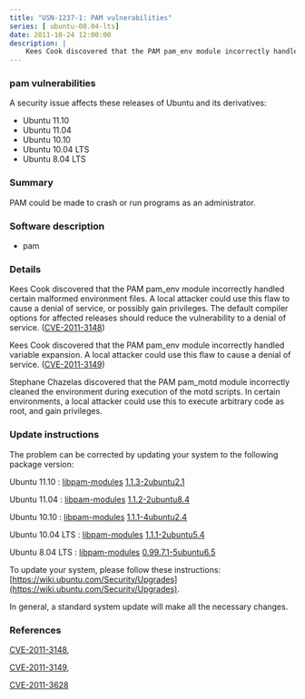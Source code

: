 ```yaml
---
title: "USN-1237-1: PAM vulnerabilities"
series: [ ubuntu-08.04-lts]
date: 2011-10-24 12:00:00
description: |
    Kees Cook discovered that the PAM pam_env module incorrectly handled certain malformed environment files. A local attacker could use this flaw to cause a denial of service, or possibly gain privileges. The default compiler options for affected releases should reduce the vulnerability to a denial of service. ([CVE-2011-3148](http://people.ubuntu.com/~ubuntu-security/cve/CVE-2011-3148))
--- 
```

 
### pam vulnerabilities

A security issue affects these releases of Ubuntu and its derivatives:

* Ubuntu 11.10
* Ubuntu 11.04
* Ubuntu 10.10
* Ubuntu 10.04 LTS
* Ubuntu 8.04 LTS

### Summary

PAM could be made to crash or run programs as an administrator. 

### Software description

* pam 

### Details

Kees Cook discovered that the PAM pam_env module incorrectly handled certain malformed environment files. A local attacker could use this flaw to cause a denial of service, or possibly gain privileges. The default compiler options for affected releases should reduce the vulnerability to a denial of service. ([CVE-2011-3148](http://people.ubuntu.com/~ubuntu-security/cve/CVE-2011-3148))

Kees Cook discovered that the PAM pam_env module incorrectly handled variable expansion. A local attacker could use this flaw to cause a denial of service. ([CVE-2011-3149](http://people.ubuntu.com/~ubuntu-security/cve/CVE-2011-3149))

Stephane Chazelas discovered that the PAM pam_motd module incorrectly cleaned the environment during execution of the motd scripts. In certain environments, a local attacker could use this to execute arbitrary code as root, and gain privileges. 

### Update instructions

The problem can be corrected by updating your system to the following package version:

Ubuntu 11.10
 : [libpam-modules](https://launchpad.net/ubuntu/+source/pam) <span> [1.1.3-2ubuntu2.1](https://launchpad.net/ubuntu/+source/pam/1.1.3-2ubuntu2.1) </span> 

Ubuntu 11.04
 : [libpam-modules](https://launchpad.net/ubuntu/+source/pam) <span> [1.1.2-2ubuntu8.4](https://launchpad.net/ubuntu/+source/pam/1.1.2-2ubuntu8.4) </span> 

Ubuntu 10.10
 : [libpam-modules](https://launchpad.net/ubuntu/+source/pam) <span> [1.1.1-4ubuntu2.4](https://launchpad.net/ubuntu/+source/pam/1.1.1-4ubuntu2.4) </span> 

Ubuntu 10.04 LTS
 : [libpam-modules](https://launchpad.net/ubuntu/+source/pam) <span> [1.1.1-2ubuntu5.4](https://launchpad.net/ubuntu/+source/pam/1.1.1-2ubuntu5.4) </span> 

Ubuntu 8.04 LTS
 : [libpam-modules](https://launchpad.net/ubuntu/+source/pam) <span> [0.99.7.1-5ubuntu6.5](https://launchpad.net/ubuntu/+source/pam/0.99.7.1-5ubuntu6.5) </span> 

To update your system, please follow these instructions: [https://wiki.ubuntu.com/Security/Upgrades](https://wiki.ubuntu.com/Security/Upgrades).

In general, a standard system update will make all the necessary changes. 

### References

 [CVE-2011-3148](http://people.ubuntu.com/~ubuntu-security/cve/CVE-2011-3148), 

 [CVE-2011-3149](http://people.ubuntu.com/~ubuntu-security/cve/CVE-2011-3149), 

 [CVE-2011-3628](http://people.ubuntu.com/~ubuntu-security/cve/CVE-2011-3628)
 
